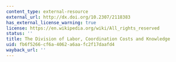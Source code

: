 ```yaml
---
content_type: external-resource
external_url: http://dx.doi.org/10.2307/2118383
has_external_license_warning: true
license: https://en.wikipedia.org/wiki/All_rights_reserved
status: ''
title: The Division of Labor, Coordination Costs and Knowledge
uid: fb6f5266-cf6a-4062-a6aa-fc2f17daafd4
wayback_url: ''
---
```

